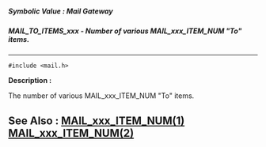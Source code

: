 ##### Symbolic Value : Mail Gateway
##### MAIL_TO_ITEMS_xxx - Number of various  MAIL_xxx_ITEM_NUM "To" items.
---
```
#include <mail.h>
```
**Description :**

The number of various MAIL_xxx_ITEM_NUM "To" items. 

**See Also :**
[MAIL_xxx_ITEM_NUM(1)](/domino-c-api-docs/reference/Symb/MAIL_xxx_ITEM_NUM(1))
[MAIL_xxx_ITEM_NUM(2)](/domino-c-api-docs/reference/Symb/MAIL_xxx_ITEM_NUM(2))
---
